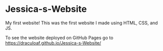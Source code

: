 # Jessica-s-Website
My first website! This was the first website I made using HTML, CSS, and JS.

To see the website deployed on GitHub Pages go to https://draculoaf.github.io/Jessica-s-Website/
